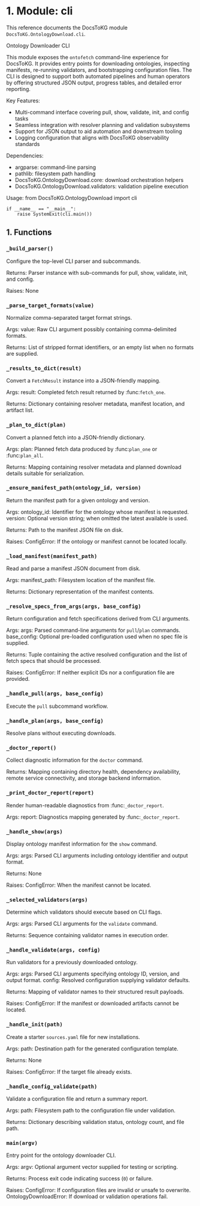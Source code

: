 # 1. Module: cli

This reference documents the DocsToKG module ``DocsToKG.OntologyDownload.cli``.

Ontology Downloader CLI

This module exposes the `ontofetch` command-line experience for DocsToKG.
It provides entry points for downloading ontologies, inspecting manifests,
re-running validators, and bootstrapping configuration files. The CLI is
designed to support both automated pipelines and human operators by offering
structured JSON output, progress tables, and detailed error reporting.

Key Features:
- Multi-command interface covering pull, show, validate, init, and config tasks
- Seamless integration with resolver planning and validation subsystems
- Support for JSON output to aid automation and downstream tooling
- Logging configuration that aligns with DocsToKG observability standards

Dependencies:
- argparse: command-line parsing
- pathlib: filesystem path handling
- DocsToKG.OntologyDownload.core: download orchestration helpers
- DocsToKG.OntologyDownload.validators: validation pipeline execution

Usage:
    from DocsToKG.OntologyDownload import cli

    if __name__ == "__main__":
        raise SystemExit(cli.main())

## 1. Functions

### `_build_parser()`

Configure the top-level CLI parser and subcommands.

Returns:
Parser instance with sub-commands for pull, show, validate, init, and config.

Raises:
None

### `_parse_target_formats(value)`

Normalize comma-separated target format strings.

Args:
value: Raw CLI argument possibly containing comma-delimited formats.

Returns:
List of stripped format identifiers, or an empty list when no formats are supplied.

### `_results_to_dict(result)`

Convert a ``FetchResult`` instance into a JSON-friendly mapping.

Args:
result: Completed fetch result returned by :func:`fetch_one`.

Returns:
Dictionary containing resolver metadata, manifest location, and artifact list.

### `_plan_to_dict(plan)`

Convert a planned fetch into a JSON-friendly dictionary.

Args:
plan: Planned fetch data produced by :func:`plan_one` or :func:`plan_all`.

Returns:
Mapping containing resolver metadata and planned download details suitable
for serialization.

### `_ensure_manifest_path(ontology_id, version)`

Return the manifest path for a given ontology and version.

Args:
ontology_id: Identifier for the ontology whose manifest is requested.
version: Optional version string; when omitted the latest available is used.

Returns:
Path to the manifest JSON file on disk.

Raises:
ConfigError: If the ontology or manifest cannot be located locally.

### `_load_manifest(manifest_path)`

Read and parse a manifest JSON document from disk.

Args:
manifest_path: Filesystem location of the manifest file.

Returns:
Dictionary representation of the manifest contents.

### `_resolve_specs_from_args(args, base_config)`

Return configuration and fetch specifications derived from CLI arguments.

Args:
args: Parsed command-line arguments for `pull`/`plan` commands.
base_config: Optional pre-loaded configuration used when no spec file is supplied.

Returns:
Tuple containing the active resolved configuration and the list of fetch specs
that should be processed.

Raises:
ConfigError: If neither explicit IDs nor a configuration file are provided.

### `_handle_pull(args, base_config)`

Execute the ``pull`` subcommand workflow.

### `_handle_plan(args, base_config)`

Resolve plans without executing downloads.

### `_doctor_report()`

Collect diagnostic information for the ``doctor`` command.

Returns:
Mapping containing directory health, dependency availability, remote
service connectivity, and storage backend information.

### `_print_doctor_report(report)`

Render human-readable diagnostics from :func:`_doctor_report`.

Args:
report: Diagnostics mapping generated by :func:`_doctor_report`.

### `_handle_show(args)`

Display ontology manifest information for the ``show`` command.

Args:
args: Parsed CLI arguments including ontology identifier and output format.

Returns:
None

Raises:
ConfigError: When the manifest cannot be located.

### `_selected_validators(args)`

Determine which validators should execute based on CLI flags.

Args:
args: Parsed CLI arguments for the ``validate`` command.

Returns:
Sequence containing validator names in execution order.

### `_handle_validate(args, config)`

Run validators for a previously downloaded ontology.

Args:
args: Parsed CLI arguments specifying ontology ID, version, and output format.
config: Resolved configuration supplying validator defaults.

Returns:
Mapping of validator names to their structured result payloads.

Raises:
ConfigError: If the manifest or downloaded artifacts cannot be located.

### `_handle_init(path)`

Create a starter ``sources.yaml`` file for new installations.

Args:
path: Destination path for the generated configuration template.

Returns:
None

Raises:
ConfigError: If the target file already exists.

### `_handle_config_validate(path)`

Validate a configuration file and return a summary report.

Args:
path: Filesystem path to the configuration file under validation.

Returns:
Dictionary describing validation status, ontology count, and file path.

### `main(argv)`

Entry point for the ontology downloader CLI.

Args:
argv: Optional argument vector supplied for testing or scripting.

Returns:
Process exit code indicating success (`0`) or failure.

Raises:
ConfigError: If configuration files are invalid or unsafe to overwrite.
OntologyDownloadError: If download or validation operations fail.

